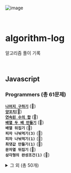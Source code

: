 ![image](https://user-images.githubusercontent.com/97934878/208298826-232f9659-06b6-49ec-ae6e-ce790ce57e78.png)

<br/>

# algorithm-log

알고리즘 풀이 기록

<br/>

## Javascript

### Programmers (총 61문제)

[<b>`나머지 구하기`</b>](https://mayowall.tistory.com/49) (🌟)<br/>
[<b>`양꼬치`</b>](https://mayowall.tistory.com/58)(🌟)<br/>
[<b>`연속된 수의 합`</b>](https://mayowall.tistory.com/59) (🌟)<br/>
[<b>`배열 두 배 만들기`</b>](https://mayowall.tistory.com/60) (🌟)<br/>
<b>`배열 뒤집기`</b> (🌟)<br/>
<b>`피자 나눠먹기(3)`</b> (🌟)<br/>
<b>`피자 나눠먹기(1)`</b> (🌟)<br/>
<b>`최댓값 만들기(1)`</b> (🌟)<br/>
<b>`문자열 뒤집기`</b> (🌟)<br/>
<b>`삼각형의 완성조건(1)`</b> (🌟)<br/>

<details>
<summary>그 외 (총 50개)</summary>
<b>`점의 위치 구하기`</b> (🌟)<br/>
<b>`배열 원소의 길이`</b> (🌟)<br/>
<b>`아이스 아메리카노`</b> (🌟)<br/>
<b>`배열 자르기`</b> (🌟)<br/>
<b>`짝수 홀수 개수`</b> (🌟)<br/>
<b>`편지`</b> (🌟)<br/>
<b>`짝수는 싫어요`</b> (🌟)<br/>
<b>`문자 반복 출력하기`</b> (🌟)<br/>
<b>`특정 문자 제거하기`</b> (🌟)<br/>
<b>`중앙값 구하기`</b> (🌟)<br/>
<b>`순서 쌍의 개수`</b> (🌟)<br/>
<b>`옷가게 할인 받기`</b> (🌟)<br/>
<b>`제곱수 판별하기`</b> (🌟)<br/>
<b>`자릿수 더하기`</b> (🌟)<br/>
<b>`배열의 유사도`</b> (🌟)<br/>
<b>`문자열 안의 문자열`</b> (🌟)<br/>
<b>`숨어있는 숫자의 덧셈`</b> (🌟)<br/>
<b>`모음 제거`</b> (🌟)<br/>
<b>`개미 군단`</b> (🌟)<br/>
<b>`주사위의 개수`</b> (🌟)<br/>
<b>`암호 해독`</b> (🌟)<br/>
<b>`세균 증식`</b> (🌟)<br/>
<b>`n의 배수 고르기`</b> (🌟)<br/>
<b>`대문자와 소문자`</b> (🌟)<br/>
<b>`문자열 정렬하기`</b> (🌟)<br/>
<b>`가위 바위 보`</b> (🌟)<br/>
<b>`가장 큰 수 찾기`</b> (🌟)<br/>
<b>`약수 구하기`</b> (🌟)<br/>
<b>`배열 회전시키기`</b> (🌟)<br/>
<b>`외계행성의 나이`</b> (🌟)<br/>
<b>`최댓값 만들기(2)`</b> (🌟)<br/>
<b>`숫자 찾기`</b> (🌟)<br/>
<b>`인덱스 바꾸기`</b> (🌟)<br/>
<b>`369게임`</b> (🌟)<br/>
<b>`문자열 정렬하기(2)`</b> (🌟)<br/>
<b>`합성수 찾기`</b> (🌟)<br/>
<b>`중복된 문자 제거`</b> (🌟)<br/>
<b>`모스부호(1)`</b> (🌟)<br/>
<b>`2차원으로 만들기`</b> (🌟)<br/>
<b>`k의 개수`</b> (🌟)<br/>
<b>`진료순서 정하기`</b> (🌟)<br/>
<b>`한 번만 등장한 문자`</b> (🌟)<br/>
<b>`7의 개수`</b> (🌟)<br/>
<b>`이진수 더하기`</b> (🌟)<br/>
<b>`숨어있는 숫자의 덧셈(2)`</b> (🌟)(+4)<br/>
<b>`공 던지기`</b> (🌟)<br/>
<b>`잘라서 배열로 저장하기`</b> (🌟🌟)<br/>
<b>`영어가 싫어요`</b> (🌟)<br/>
<b>`소인수분해`</b> (🌟🌟)(+3)<br/>
<b>`문자열 계산하기`</b> (🌟🌟)(+3)<br/>
<b>`분수의 덧셈`</b> (🌟🌟)<br/>
<b>`최빈값 구하기`</b> (🌟🌟)(+2)<br/>
</details>
